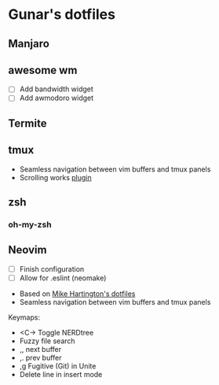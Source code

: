 # Gunar's dotfiles

## Manjaro

## awesome wm

- [ ] Add bandwidth widget
- [ ] Add awmodoro widget

## Termite

## tmux

- Seamless navigation between vim buffers and tmux panels
- Scrolling works [plugin](https://github.com/NHDaly/tmux-scroll-copy-mode)

## zsh

### oh-my-zsh

## Neovim

- [ ] Finish configuration
- [ ] Allow for .eslint (neomake)

- Based on [Mike Hartington's dotfiles](https://github.com/mhartington/dotfiles)
- Seamless navigation between vim buffers and tmux panels

Keymaps:

- <C-\> Toggle NERDtree
- <C-p> Fuzzy file search
- ,, next buffer
- ,. prev buffer
- ,g Fugitive (Git) in Unite
- <C-d> Delete line in insert mode

